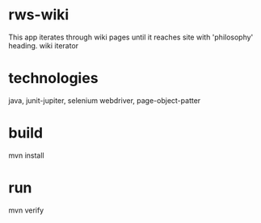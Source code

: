 # rws-wiki
This app iterates through wiki pages until it reaches site with 'philosophy' heading.
wiki iterator

# technologies
java, junit-jupiter, selenium webdriver, page-object-patter

# build
mvn install

# run
mvn verify
